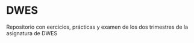 # DWES
Repositorio con eercicios, prácticas y examen de los dos trimestres de la asignatura de DWES
